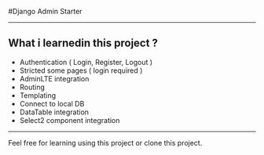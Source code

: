 #Django Admin Starter

------------------------------------------------
What i learnedin this project ?
------------------------------------------------
- Authentication ( Login, Register, Logout )
- Stricted some pages ( login required )
- AdminLTE integration
- Routing 
- Templating
- Connect to local DB
- DataTable integration
- Select2 component integration

-------------------------------------------------
Feel free for learning using this project or clone this project.

